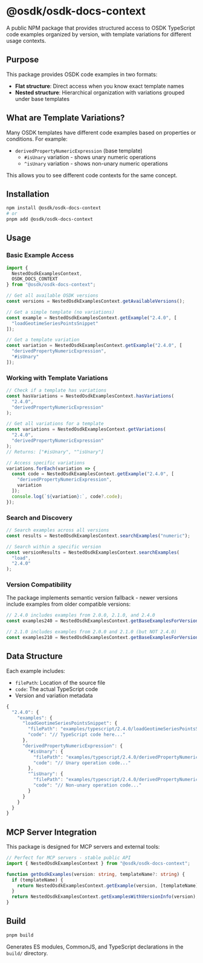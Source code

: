 # @osdk/osdk-docs-context

A public NPM package that provides structured access to OSDK TypeScript code examples organized by version, with template variations for different usage contexts.

## Purpose

This package provides OSDK code examples in two formats:

- **Flat structure**: Direct access when you know exact template names
- **Nested structure**: Hierarchical organization with variations grouped under base templates

## What are Template Variations?

Many OSDK templates have different code examples based on properties or conditions. For example:

- `derivedPropertyNumericExpression` (base template)
  - `#isUnary` variation - shows unary numeric operations
  - `^isUnary` variation - shows non-unary numeric operations

This allows you to see different code contexts for the same concept.

## Installation

```bash
npm install @osdk/osdk-docs-context
# or
pnpm add @osdk/osdk-docs-context
```

## Usage

### Basic Example Access

```typescript
import {
  NestedOsdkExamplesContext,
  OSDK_DOCS_CONTEXT
} from "@osdk/osdk-docs-context";

// Get all available OSDK versions
const versions = NestedOsdkExamplesContext.getAvailableVersions();

// Get a simple template (no variations)
const example = NestedOsdkExamplesContext.getExample("2.4.0", [
  "loadGeotimeSeriesPointsSnippet"
]);

// Get a template variation
const variation = NestedOsdkExamplesContext.getExample("2.4.0", [
  "derivedPropertyNumericExpression",
  "#isUnary"
]);
```

### Working with Template Variations

```typescript
// Check if a template has variations
const hasVariations = NestedOsdkExamplesContext.hasVariations(
  "2.4.0",
  "derivedPropertyNumericExpression"
);

// Get all variations for a template
const variations = NestedOsdkExamplesContext.getVariations(
  "2.4.0",
  "derivedPropertyNumericExpression"
);
// Returns: ["#isUnary", "^isUnary"]

// Access specific variations
variations.forEach(variation => {
  const code = NestedOsdkExamplesContext.getExample("2.4.0", [
    "derivedPropertyNumericExpression",
    variation
  ]);
  console.log(`${variation}:`, code?.code);
});
```

### Search and Discovery

```typescript
// Search examples across all versions
const results = NestedOsdkExamplesContext.searchExamples("numeric");

// Search within a specific version
const versionResults = NestedOsdkExamplesContext.searchExamples(
  "load",
  "2.4.0"
);
```

### Version Compatibility

The package implements semantic version fallback - newer versions include examples from older compatible versions:

```typescript
// 2.4.0 includes examples from 2.0.0, 2.1.0, and 2.4.0
const examples240 = NestedOsdkExamplesContext.getBaseExamplesForVersion("2.4.0");

// 2.1.0 includes examples from 2.0.0 and 2.1.0 (but NOT 2.4.0)
const examples210 = NestedOsdkExamplesContext.getBaseExamplesForVersion("2.1.0");
```

## Data Structure

Each example includes:

- `filePath`: Location of the source file
- `code`: The actual TypeScript code
- Version and variation metadata

```typescript
{
  "2.4.0": {
    "examples": {
      "loadGeotimeSeriesPointsSnippet": {
        "filePath": "examples/typescript/2.4.0/loadGeotimeSeriesPointsSnippet.ts",
        "code": "// TypeScript code here..."
      },
      "derivedPropertyNumericExpression": {
        "#isUnary": {
          "filePath": "examples/typescript/2.4.0/derivedPropertyNumericExpression_#isUnary.ts",
          "code": "// Unary operation code..."
        },
        "^isUnary": {
          "filePath": "examples/typescript/2.4.0/derivedPropertyNumericExpression_^isUnary.ts",
          "code": "// Non-unary operation code..."
        }
      }
    }
  }
}
```

## MCP Server Integration

This package is designed for MCP servers and external tools:

```typescript
// Perfect for MCP servers - stable public API
import { NestedOsdkExamplesContext } from "@osdk/osdk-docs-context";

function getOsdkExamples(version: string, templateName?: string) {
  if (templateName) {
    return NestedOsdkExamplesContext.getExample(version, [templateName]);
  }
  return NestedOsdkExamplesContext.getExamplesWithVersionInfo(version);
}
```

## Build

```bash
pnpm build
```

Generates ES modules, CommonJS, and TypeScript declarations in the `build/` directory.
